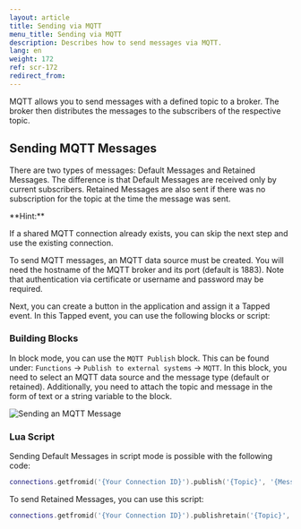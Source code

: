 ```yaml
---
layout: article
title: Sending via MQTT
menu_title: Sending via MQTT
description: Describes how to send messages via MQTT.
lang: en
weight: 172
ref: scr-172
redirect_from:
---
```


MQTT allows you to send messages with a defined topic to a broker. The broker then distributes the messages to the subscribers of the respective topic.

## Sending MQTT Messages
There are two types of messages: Default Messages and Retained Messages. The difference is that Default Messages are received only by current subscribers. Retained Messages are also sent if there was no subscription for the topic at the time the message was sent.

<div class="box-tip" markdown="1">
**Hint:**

If a shared MQTT connection already exists, you can skip the next step and use the existing connection.
</div>

To send MQTT messages, an MQTT data source must be created. You will need the hostname of the MQTT broker and its port (default is 1883). Note that authentication via certificate or username and password may be required.

Next, you can create a button in the application and assign it a Tapped event. In this Tapped event, you can use the following blocks or script:

### Building Blocks
In block mode, you can use the `MQTT Publish` block. This can be found under: `Functions` -> `Publish to external systems` -> `MQTT`. In this block, you need to select an MQTT data source and the message type (default or retained). Additionally, you need to attach the topic and message in the form of text or a string variable to the block.

![Sending an MQTT Message](/assets/images/scripting/Scripting_Beispiele/error-handling/en-mqtt-example.png)

### Lua Script
Sending Default Messages in script mode is possible with the following code:

```lua
connections.getfromid('{Your Connection ID}').publish('{Topic}', '{Message}')
```

To send Retained Messages, you can use this script:

```lua
connections.getfromid('{Your Connection ID}').publishretain('{Topic}', '{Message}')
```
